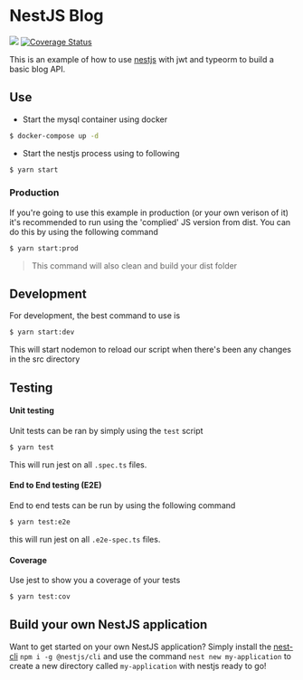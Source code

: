 # NestJS Blog

<a href="https://travis-ci.org/bashleigh/nestjs-blog"><img src="https://travis-ci.org/bashleigh/nestjs-blog.svg?branch=master"/></a>
<a href='https://coveralls.io/github/bashleigh/nestjs-bashleigh?branch=master'><img src='https://coveralls.io/repos/github/bashleigh/nestjs-bashleigh/badge.svg?branch=master' alt='Coverage Status' /></a>

This is an example of how to use [nestjs](https://github.com/nestjs/nest) with jwt and typeorm to build a basic blog API.

## Use 

- Start the mysql container using docker 

```bash
$ docker-compose up -d 
```
- Start the nestjs process using to following

```bash
$ yarn start
```

### Production 

If you're going to use this example in production (or your own verison of it) it's recommended to run using the 'complied' JS version from dist. You can do this by using the following command

```bash
$ yarn start:prod
```
> This command will also clean and build your dist folder 

## Development 

For development, the best command to use is 

```bash
$ yarn start:dev
```

This will start nodemon to reload our script when there's been any changes in the src directory 

## Testing 

#### Unit testing
Unit tests can be ran by simply using the `test` script 

```bash
$ yarn test
```
This will run jest on all `.spec.ts` files.

#### End to End testing (E2E)

End to end tests can be run by using the following command 

```bash
$ yarn test:e2e
```
this will run jest on all `.e2e-spec.ts` files.

#### Coverage 

Use jest to show you a coverage of your tests

```bash
$ yarn test:cov
```

## Build your own NestJS application 

Want to get started on your own NestJS application? Simply install the [nest-cli](https://github.com/nestjs/nest-cli) `npm i -g @nestjs/cli` and use the command `nest new my-application` to create a new directory called `my-application` with nestjs ready to go!

